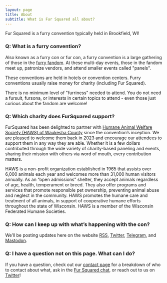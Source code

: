 ```yaml
---
layout: page
title: About
subtitle: What is Fur Squared all about?
---
```

Fur Squared is a furry convention typically held in Brookfield, WI!
<!-- ### Q: What is your COVID-19 policy?

See this page [https://fursquared.com/covid-policy](https://fursquared.com/covid-policy) -->

### Q: What is a furry convention?

Also known as a furry con or fur con, a furry convention is a large gathering of those in the [furry fandom](https://whatarefurries.com/). At these multi-day events, those in the fandom meet up, patronize vendors, and attend smaller events called "panels".

These conventions are held in hotels or convention centers. Furry conventions usually raise money for charity (including Fur Squared).

There is no minimum level of "furriness" needed to attend. You do not need a fursuit, fursona, or interests in certain topics to attend - even those just curious about the fandom are welcome!

### Q: Which charity does FurSquared support?

FurSquared has been delighted to partner with [Humane Animal Welfare Society (HAWS) of Waukesha County](https://hawspets.org/) since the convention’s inception. We are pleased to welcome them back in 2023 and encourage our attendees to support them in any way they are able. Whether it is a few dollars contributed through the wide variety of charity-based paneling and events, sharing their mission with others via word of mouth, every contribution matters.

HAWS is a non-profit organization established in 1965 that assists over 6,000 animals each year and welcomes more than 31,000 human visitors annually. As an “open admissions” shelter, they accept animals regardless of age, health, temperament or breed. They also offer programs and services that promote responsible pet ownership, preventing animal abuse and neglect in the community. HAWS promotes the humane care and treatment of all animals, in support of cooperative humane efforts throughout the state of Wisconsin. HAWS is a member of the Wisconsin Federated Humane Societies.

### Q: How can I keep up with what’s happening with the con?

We’ll be posting updates here on the website [RSS](https://fursquared.com/feed), [Twitter](https://twitter.com/fursquared), [Telegram](https://t.me/fursquared), and [Mastodon](https://mastodon.furrycon.social/@fursquared).

### Q: I have a question not on this page. What can I do?

If you have a question, check out our [contact page](http://www.fursquared.com/contact) for a breakdown of who to contact about what, ask in the [Fur Squared chat](https://t.me/fursquaredchat), or reach out to us on [Twitter](https://twitter.com/fursquared)!